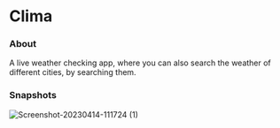 # Clima
### About
A live weather checking app, where you can also search the weather of different cities, by searching them.

### Snapshots

![Screenshot-20230414-111724 (1)](https://user-images.githubusercontent.com/111676644/232038397-81ea6881-9c60-4a9d-b67d-d05203ed7539.jpg)
